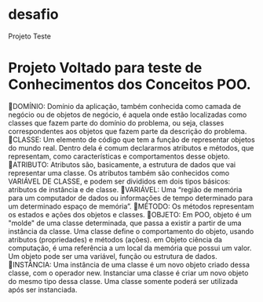 # desafio
Projeto Teste
# Projeto Voltado para teste de Conhecimentos dos Conceitos POO.
🔻DOMÍNIO:
Domínio da aplicação, também conhecida como camada de negócio ou de objetos de negócio, é aquela onde estão localizadas como classes que fazem parte do domínio do problema, ou seja, classes correspondentes aos objetos que fazem parte da descrição do problema.
🔻CLASSE:
Um elemento de código que tem a função de representar objetos do mundo real. Dentro dela é comum declararmos atributos e métodos, que representam, como características e comportamentos desse objeto.
🔻ATRIBUTO:
Atributos são, basicamente, a estrutura de dados que vai representar uma classe. Os atributos também são conhecidos como VARIÁVEL DE CLASSE, e podem ser divididos em dois tipos básicos: atributos de instância e de classe.
🔻VARIÁVEL:
Uma “região de memória para um computador de dados ou informações de tempo determinado para um determinado espaço de memória”.
🔻MÉTODO:
Os métodos representam os estados e ações dos objetos e classes.
🔻OBJETO:
Em POO, objeto é um "molde" de uma classe determinada, que passa a existir a partir de uma instância da classe. Uma classe define o comportamento do objeto, usando atributos (propriedades) e métodos (ações). em Objeto ciência da computação, é uma referência a um local da memória que possui um valor. Um objeto pode ser uma variável, função ou estrutura de dados.
🔻INSTÂNCIA:
Uma instância de uma classe é um novo objeto criado dessa classe, com o operador new. Instanciar uma classe é criar um novo objeto do mesmo tipo dessa classe. Uma classe somente poderá ser utilizada após ser instanciada.

